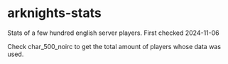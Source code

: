 # arknights-stats

Stats of a few hundred english server players. First checked 2024-11-06

Check char_500_noirc to get the total amount of players whose data was used.
